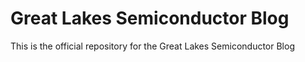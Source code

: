# Great Lakes Semiconductor Blog
This is the official repository for the Great Lakes Semiconductor Blog
